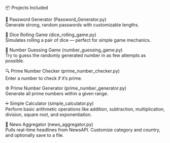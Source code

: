 📦 Projects Included

🔐 Password Generator (Password_Generator.py)  
Generate strong, random passwords with customizable lengths.

🎲 Dice Rolling Game (dice_rolling_game.py)  
Simulates rolling a pair of dice — perfect for simple game mechanics.

🧠 Number Guessing Game (number_guessing_game.py)  
Try to guess the randomly generated number in as few attempts as possible.

🔍 Prime Number Checker (prime_number_checker.py)  
Enter a number to check if it’s prime.

⚙️ Prime Number Generator (prime_number_generator.py)  
Generate all prime numbers within a given range.

➗ Simple Calculator (simple_calculator.py)  
Perform basic arithmetic operations like addition, subtraction, multiplication, division, square root, and exponentiation.

📰 News Aggregator (news_aggregator.py)  
Pulls real-time headlines from NewsAPI. Customize category and country, and optionally save to a file.
